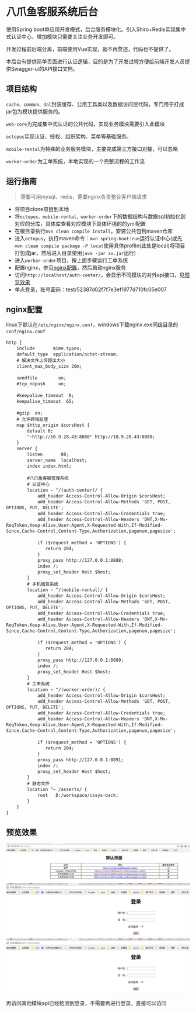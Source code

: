 # 八爪鱼客服系统后台

使用Spring boot单应用开发模式，后台服务模块化。引入Shiro+Redis实现集中式认证中心，增加模块只需要关注业务开发即可。

开发过程前后端分离，前端使用Vue实现，就不再赘述，代码也不提供了。

本后台有提供简单页面进行认证逻辑，目的是为了开发过程方便给前端开发人员提供Swagger-ui的API接口文档。

## 项目结构

`cache、common、dal`封装缓存、公用工具类以及数据访问层代码，专门用于打成jar包为模块提供服务的。

`web-core`为完成集中式认证的公共代码，实现业务模块需要引入此模块

`octopus`实现认证、授权、组织架构、菜单等基础服务。

`mobile-rental`为特殊的业务服务模块，主要完成第三方接口对接，可以忽略

`worker-order`为工单系统，本地实现的一个完整流程的工作流

## 运行指南
>需要可用mysql、redis，需要nginx负责整合客户端请求

* 将项目clone项目到本地
* 将`octopus、mobile-rental、worker-order`下的数据结构与数据sql初始化到对应的分库，具体库查看对应模块下具体环境的的yml配置
* 在根目录执行`mvn clean compile install`，安装公共包到maven仓库
* 进入`octopus`，执行maven命令：`mvn spring-boot:run`运行认证中心(或先`mvn clean compile package -P local`使用具体profile(此处是local)将项目打包成jar，然后进入目录使用`java -jar xx.jar`运行)
* 进入`worker-order`项目，按上面步骤运行工单系统
* 配置nginx，参见[nginx配置](#nginx)，然后启动nginx服务
* 访问`http://localhost/auth-center/`，会显示不同模块的对外api接口，见[预览效果](预览效果)
* 单点登录，账号密码：test/52387d02f7f7e3ef1977d710fc05e007


## nginx配置

linux下默认在`/etc/nginx/nginx.conf`，windows下载nginx.exe同级目录的`conf/nginx.conf`
```
http {
    include       mime.types;
    default_type  application/octet-stream;
    # 解决文件上传超出大小
    client_max_body_size 20m;

    sendfile        on;
    #tcp_nopush     on;

    #keepalive_timeout  0;
    keepalive_timeout  65;

    #gzip  on;
    # 允许跨域处理
    map $http_origin $corsHost {
        default 0;
        "~http://10.9.28.43:8080" http://10.9.28.43:8080;
    }
    server {
        listen       80;
        server_name  localhost;
        index index.html;

        #八爪鱼客服管理系统
        # 认证中心
        location ~ ^/(auth-center)/ {
            add_header Access-Control-Allow-Origin $corsHost;
            add_header Access-Control-Allow-Methods 'GET, POST, OPTIONS, PUT, DELETE';
            add_header Access-Control-Allow-Credentials true;
            add_header Access-Control-Allow-Headers 'DNT,X-Mx-ReqToken,Keep-Alive,User-Agent,X-Requested-With,If-Modified-Since,Cache-Control,Content-Type,Authorization,pagenum,pagesize';

            if ($request_method = 'OPTIONS') {
               return 204;
            }
            proxy_pass http://127.0.0.1:8888;
            index /;
            proxy_set_header Host $host;
        }
        # 手机租赁系统
        location ~ ^/(mobile-rental)/ {
            add_header Access-Control-Allow-Origin $corsHost;
            add_header Access-Control-Allow-Methods 'GET, POST, OPTIONS, PUT, DELETE';
            add_header Access-Control-Allow-Credentials true;
            add_header Access-Control-Allow-Headers 'DNT,X-Mx-ReqToken,Keep-Alive,User-Agent,X-Requested-With,If-Modified-Since,Cache-Control,Content-Type,Authorization,pagenum,pagesize';

            if ($request_method = 'OPTIONS') {
               return 204;
            }
            proxy_pass http://127.0.0.1:8889;
            index /;
            proxy_set_header Host $host;
        }
        # 工单系统
        location ~ ^/(worker-order)/ {
            add_header Access-Control-Allow-Origin $corsHost;
            add_header Access-Control-Allow-Methods 'GET, POST, OPTIONS, PUT, DELETE';
            add_header Access-Control-Allow-Credentials true;
            add_header Access-Control-Allow-Headers 'DNT,X-Mx-ReqToken,Keep-Alive,User-Agent,X-Requested-With,If-Modified-Since,Cache-Control,Content-Type,Authorization,pagenum,pagesize';

            if ($request_method = 'OPTIONS') {
               return 204;
            }
            proxy_pass http://127.0.0.1:8891;
            index /;
            proxy_set_header Host $host;
        }
        # 静态文件
        location ^~ /asserts/ {
            root   D:/workspace/cssys-back;
        }
    } 
}
```

## 预览效果
![后台API总览](https://github.com/k42jc/octopus/raw/master/%E5%90%8E%E5%8F%B0API%E6%96%87%E6%A1%A3.png)
![点击具体API如果未登录要求登录](https://github.com/k42jc/octopus/raw/master/%E9%9C%80%E8%A6%81%E7%99%BB%E5%BD%95.png)
![登录成功自动跳转到原请求路径](https://github.com/k42jc/octopus/raw/master/%E9%9C%80%E8%A6%81%E7%99%BB%E5%BD%95.png)

再访问其他模块api已经检测到登录，不需要再进行登录，直接可以访问
